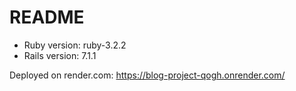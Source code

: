 # README

* Ruby version: ruby-3.2.2
* Rails version: 7.1.1

Deployed on render.com: https://blog-project-qogh.onrender.com/
